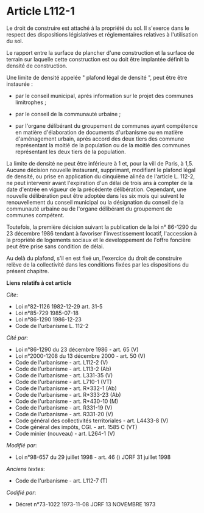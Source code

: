 # Article L112-1

Le droit de construire est attaché à la propriété du sol. Il s'exerce dans le respect des dispositions législatives et
réglementaires relatives à l'utilisation du sol.

Le rapport entre la surface de plancher d'une construction et la surface de terrain sur laquelle cette construction est ou
doit être implantée définit la densité de construction.

Une limite de densité appelée " plafond légal de densité ", peut être être instaurée :

- par le conseil municipal, aprés information sur le projet des communes limitrophes ;

- par le conseil de la communauté urbaine ;

- par l'organe délibérant du groupement de communes ayant compétence en matière d'élaboration de documents d'urbanisme ou en
matière d'aménagement urbain, aprés accord des deux tiers des commune représentant la moitié de la population ou de la moitié
des communes représentant les deux tiers de la population.

La limite de densité ne peut être inférieure à 1 et, pour la vill de Paris, à 1,5. Aucune décision nouvelle instaurant,
supprimant, modifiant le plafond légal de densité, ou prise en application du cinquième alinéa de l'article L. 112-2, ne peut
intervenir avant l'expiration d'un délai de trois ans à compter de la date d'entrée en vigueur de la précédente délibération.
Cependant, une nouvelle délibération peut être adoptée dans les six mois qui suivent le renouvellement du conseil municipal
ou la désignation du conseil de la communauté urbaine ou de l'organe délibérant du groupement de communes compétent.

Toutefois, la première décision suivant la publication de la loi n° 86-1290 du 23 décembre 1986 tendant à favoriser
l'investissement locatif, l'accession à la propriété de logements sociaux et le developpement de l'offre foncière peut être
prise sans condition de délai.

Au delà du plafond, s'il en est fixé un, l'exercice du droit de construire relève de la collectivité dans les conditions
fixées par les dispositions du présent chapitre.

**Liens relatifs à cet article**

_Cite_:

  - Loi n°82-1126 1982-12-29 art. 31-5
  - Loi n°85-729 1985-07-18
  - Loi n°86-1290 1986-12-23
  - Code de l'urbanisme L. 112-2

_Cité par_:

  - Loi n°86-1290 du 23 décembre 1986 - art. 65 (V)
  - Loi n°2000-1208 du 13 décembre 2000 - art. 50 (V)
  - Code de l'urbanisme - art. L112-2 (V)
  - Code de l'urbanisme - art. L113-2 (Ab)
  - Code de l'urbanisme - art. L331-35 (V)
  - Code de l'urbanisme - art. L710-1 (VT)
  - Code de l'urbanisme - art. R*332-1 (Ab)
  - Code de l'urbanisme - art. R*333-23 (Ab)
  - Code de l'urbanisme - art. R*430-10 (M)
  - Code de l'urbanisme - art. R331-19 (V)
  - Code de l'urbanisme - art. R331-20 (V)
  - Code général des collectivités territoriales - art. L4433-8 (V)
  - Code général des impôts, CGI. - art. 1585 C (VT)
  - Code minier (nouveau) - art. L264-1 (V)

_Modifié par_:

  - Loi n°98-657 du 29 juillet 1998 - art. 46 () JORF 31 juillet 1998

_Anciens textes_:

  - Code de l'urbanisme - art. L112-7 (T)

_Codifié par_:

  - Décret n°73-1022 1973-11-08 JORF 13 NOVEMBRE 1973
